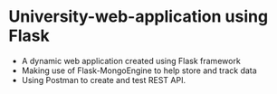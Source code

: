 # University-web-application using Flask

- A dynamic web application created using Flask framework
- Making use of Flask-MongoEngine to help store and track data
- Using Postman to create and test REST API.
